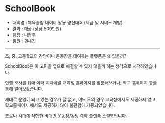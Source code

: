 # SchoolBook
- 대회명 : 체육종합 데이터 활용 경진대회 (제품 및 서비스 개발)
- 결과 : 대상 (상금 500만원)
- 팀장 : 나정후
- 팀원 : 권세진

---

초, 중, 고등학교의 강당이나 운동장을 대여하는 플랫폼은 왜 없을까? 

SchoolBook은 이 고민을 앱으로 해결할 수 있지 않을까 하는 생각으로 시작하였습니다.

현행 조사를 위해 여러 지자체별 교육청 홈페이지를 방문해보거나, 학교 홈페이지 등을 통해 알아보았습니다.

제대로 운영이 되고 있는 경우가 잘 없고, 어느 도의 경우 교육청에서도 제공하지 않고 학교홈페이지 에서도 제공하지 않아 불편함이 가중되었습니다.

코로나 시대에 적합한 비대면 운동장/강당 예약 플랫폼 스쿨북입니다.
